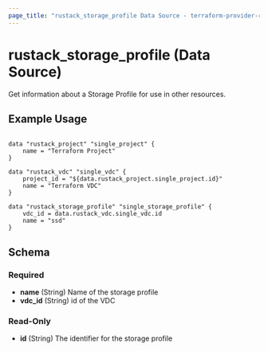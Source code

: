 ```yaml
---
page_title: "rustack_storage_profile Data Source - terraform-provider-rustack"
---
```

# rustack_storage_profile (Data Source)

Get information about a Storage Profile for use in other resources. 

## Example Usage

```hcl

data "rustack_project" "single_project" {
    name = "Terraform Project"
}

data "rustack_vdc" "single_vdc" {
    project_id = "${data.rustack_project.single_project.id}"
    name = "Terraform VDC"
}

data "rustack_storage_profile" "single_storage_profile" {
    vdc_id = data.rustack_vdc.single_vdc.id
    name = "ssd"
}

```
## Schema

### Required

- **name** (String) Name of the storage profile
- **vdc_id** (String) id of the VDC

### Read-Only

- **id** (String) The identifier for the storage profile
